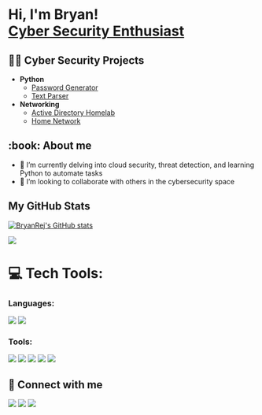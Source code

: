 <h1>Hi, I'm Bryan! <br/><a href="https://github.com/BryanRej">Cyber Security Enthusiast</a> <a href="https://www.linkedin.com/in/bryan-rejouis-0a4a8a208/"></a> </h1>

<h2>👨‍💻 Cyber Security Projects</h2>

- <b>Python</b>
  - [Password Generator](https://github.com/BryanRej/Password-Generator)
  - [Text Parser](https://github.com/BryanRej/Text-Parser)
- <b>Networking</b>
  - [Active Directory Homelab](https://github.com/BryanRej/Active-Directory-Homelab)
  - [Home Network](https://github.com/BryanRej/Home-Network)
  

<h2> :book: About me</h2>

- 🌱 I’m currently delving into cloud security, threat detection, and learning Python to automate tasks
- 👯 I’m looking to collaborate with others in the cybersecurity space

<b><h2>My GitHub Stats</h2></b>

<a href="http://www.github.com/BryanRej"><img src="https://github-readme-stats.vercel.app/api?username=BryanRej&show_icons=true&hide=&count_private=true&title_color=a855f7&text_color=ffffff&icon_color=0891b2&bg_color=1c1917&hide_border=true&show_icons=true" alt="BryanRej's GitHub stats" /></a>

<a href="http://www.github.com/BryanRej"><img src="https://github-readme-streak-stats.herokuapp.com/?user=BryanRej&stroke=ffffff&background=1c1917&ring=a855f7&fire=a855f7&currStreakNum=ffffff&currStreakLabel=a855f7&sideNums=ffffff&sideLabels=ffffff&dates=ffffff&hide_border=true" /></a>

# 💻 Tech Tools:
### Languages:
<div>
    <img src="https://img.shields.io/badge/python-%233776AB.svg?style=for-the-badge&logo=python&logoColor=white" />
  <img src="https://img.shields.io/badge/sql-%2307405e.svg?style=for-the-badge&logo=postgresql&logoColor=white" />
</div> 

### Tools:
<div>
    <img src="https://img.shields.io/badge/-Splunk-000000?&style=for-the-badge&logo=Splunk&logoColor=white" />
  <img src="https://img.shields.io/badge/-Wireshark-1679A7?&style=for-the-badge&logo=Wireshark&logoColor=white" />
    <img src="https://img.shields.io/badge/-Elastic-005571?&style=for-the-badge&logo=Elastic&logoColor=white" />
  <img src="https://img.shields.io/badge/-Microsoft_Sentinel-0078D4?&style=for-the-badge&logo=Microsoft&logoColor=white" />
   <img src="https://img.shields.io/badge/-VirusTotal-%23394EFF?style=for-the-badge&logo=virustotal&logoColor=white" />
</div> 

<h2> 🤳 Connect with me</h2>
<a href="https://linkedin.com/in/bryan-rejouis-0a4a8a208"><img src="https://img.shields.io/badge/-LinkedIn-0072b1?&style=for-the-badge&logo=linkedin&logoColor=white" /></a>
<a href="https://twitter.com/CytechBry"><img src="https://img.shields.io/badge/Twitter-1DA1F2?style=for-the-badge&logo=twitter&logoColor=white" /></a>
<a href="https://tryhackme.com/p/CyBry"><img src="https://img.shields.io/badge/-TryHackMe-%23212C42?style=for-the-badge&logo=tryhackme&logoColor=white" /></a>

<!--
**BryanRej/BryanRej** is a ✨ _special_ ✨ repository because its `README.md` (this file) appears on your GitHub profile.

Here are some ideas to get you started:

- 🔭 I’m currently working on ...
- 🌱 I’m currently learning ...
- 👯 I’m looking to collaborate on ...
- 🤔 I’m looking for help with ...
- 💬 Ask me about ...
- 📫 How to reach me: ...
- 😄 Pronouns: ...
- ⚡ Fun fact: ...
-->
